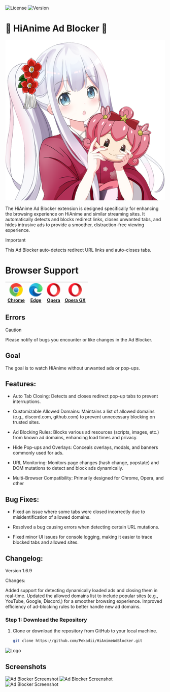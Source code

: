![License](https://img.shields.io/badge/license-MIT-green) ![Version](https://img.shields.io/badge/version-1.6.9-brightgreen)

# 🌸 HiAnime Ad Blocker 🌸

![Banner](https://github.com/Pekadii/HiAnimeAdBlocker/blob/main/Images/Banner.png)

The HiAnime Ad Blocker extension is designed specifically for enhancing the browsing experience on HiAnime and similar streaming sites. It automatically detects and blocks redirect links, closes unwanted tabs, and hides intrusive ads to provide a smoother, distraction-free viewing experience.

> [!IMPORTANT]
> 
> This Ad Blocker auto-detects redirect URL links and auto-closes tabs.


# Browser Support

| <a href="https://www.google.com/chrome/"><img src="./logos/chrome.svg" width="42px" /><br /><span>Chrome</span></a> | <a href="https://www.microsoft.com/edge"><img src="./logos/edge.svg" width="42px" /><br /><span>Edge</span></a> | <a href="https://www.opera.com/"><img src="./logos/opera.svg" width="42px" /><br /><span>Opera</span></a> | <a href="https://www.opera.com/gx"><img src="./logos/operagx.svg" width="42px" /><br /><span>Opera GX</span></a> |
| ---- | ---- | ---- | ---- |



## Errors
> [!CAUTION]
> Please notify of bugs you encounter or like changes in the Ad Blocker.


## Goal

The goal is to watch HiAnime without unwanted ads or pop-ups.

## Features:

- Auto Tab Closing: Detects and closes redirect pop-up tabs to prevent interruptions.
  
- Customizable Allowed Domains: Maintains a list of allowed domains (e.g., discord.com, github.com) to prevent unnecessary blocking on trusted sites.
  
- Ad Blocking Rules: Blocks various ad resources (scripts, images, etc.) from known ad domains, enhancing load times and privacy.
  
- Hide Pop-ups and Overlays: Conceals overlays, modals, and banners commonly used for ads.
  
- URL Monitoring: Monitors page changes (hash change, popstate) and DOM mutations to detect and block ads dynamically.
  
- Multi-Browser Compatibility: Primarily designed for Chrome, Opera, and other


## Bug Fixes:

- Fixed an issue where some tabs were closed incorrectly due to misidentification of allowed domains.
  
- Resolved a bug causing errors when detecting certain URL mutations.
  
- Fixed minor UI issues for console logging, making it easier to trace blocked tabs and allowed sites.
  

## Changelog:

Version 1.6.9

Changes:

Added support for detecting dynamically loaded ads and closing them in real-time.
Updated the allowed domains list to include popular sites (e.g., YouTube, Google, Discord,) for a smoother browsing experience.
Improved efficiency of ad-blocking rules to better handle new ad domains.

### Step 1: Download the Repository
1. Clone or download the repository from GitHub to your local machine.
   ```bash
   git clone https://github.com/Pekadii/HiAnimeAdBlocker.git

![Logo](https://github.com/Pekadii/HiAnimeAdBlocker/blob/main/Images/logo.png)

## Screenshots

![Ad Blocker Screenshot](https://github.com/Pekadii/HiAnimeAdBlocker/blob/main/Images/HiAnime.png)
![Ad Blocker Screenshot](https://github.com/Pekadii/HiAnimeAdBlocker/blob/main/Images/HiAnime-Home.png)
![Ad Blocker Screenshot](https://github.com/Pekadii/HiAnimeAdBlocker/blob/main/Images/Thumbnail.png)

